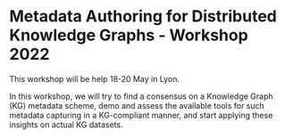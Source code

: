 Metadata Authoring for Distributed Knowledge Graphs - Workshop 2022
===================================================================

This workshop will be help 18-20 May in Lyon.

In this workshop, we will try to find a consensus on a Knowledge Graph (KG) metadata scheme,
demo and assess the available tools for such metadata capturing in a KG-compliant
manner, and start applying these insights on actual KG datasets.
